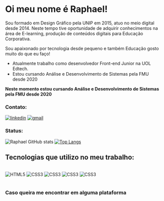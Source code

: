 # Oi meu nome é Raphael!

<div>
  <p>Sou formado em Design Gráfico pela UNIP em 2015, atuo no meio digital desde 2014. Neste tempo tive oportunidade de adquirir conhecimentos na área de E-learning, produção de conteúdos digitais para Educação Corporativa.</p>

  <p>Sou apaixonado por tecnologia desde pequeno e também Educação gosto muito do que eu faço!</p>

  <ul>
    <li>
        Atualmente trabalho como desenvolvedor Front-end Junior na UOL Edtech. 
    </li>
    <li>
        Estou cursando Análise e Desenvolvimento de Sistemas pela FMU desde 2020
    </li>
  <ul>
</div>

<strong>Neste momento estou cursando Análise e Desenvolvimento de Sistemas pela FMU desde 2020</strong>

### Contato:

[![linkedin](https://img.shields.io/badge/LinkedIn-0077B5?style=for-the-badge&logo=linkedin&logoColor=white)](https://www.linkedin.com/in/raphaelwestin)
[![gmail](https://img.shields.io/badge/Gmail-D14836?style=for-the-badge&logo=gmail&logoColor=white)](mailto:raphawestim45@gmail.com)


### Status:
![Raphael GitHub stats](https://github-readme-stats.vercel.app/api?username=RaphaWestin&show_icons=true&theme=dracula)
[![Top Langs](https://github-readme-stats.vercel.app/api/top-langs/?username=RaphaWestin)](https://github.com/anuraghazra/github-readme-stats)

## Tecnologias que utilizo no meu trabalho:

<div style="display: inline-block;"><br/>
    <img style="align: center;" alt="HTML5" src="https://img.shields.io/badge/HTML5-E34F26?style=for-the-badge&logo=html5&logoColor=white"/>
    <img style="align: center;" alt="CSS3" src="https://img.shields.io/badge/CSS3-1572B6?style=for-the-badge&logo=css3&logoColor=white"/>
    <img style="align: center;" alt="CSS3" src="https://img.shields.io/badge/Sass-CC6699?style=for-the-badge&logo=sass&logoColor=white"/>
    <img style="align: center;" alt="CSS3" src="https://img.shields.io/badge/JavaScript-F7DF1E?style=for-the-badge&logo=javascript&logoColor=black"/>
    <img style="align: center;" alt="CSS3" src="https://img.shields.io/badge/jQuery-0769AD?style=for-the-badge&logo=jquery&logoColor=white"/>
</div>
<br/>

<div style="">
<br/>
<h3>Caso queira me encontrar em alguma plataforma</h3>

</div>



